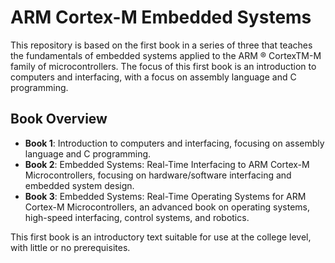 # ARM Cortex-M Embedded Systems

This repository is based on the first book in a series of three that teaches the fundamentals of embedded systems applied to the ARM ® CortexTM-M family of microcontrollers. The focus of this first book is an introduction to computers and interfacing, with a focus on assembly language and C programming.

## Book Overview

- **Book 1**: Introduction to computers and interfacing, focusing on assembly language and C programming.
- **Book 2**: Embedded Systems: Real-Time Interfacing to ARM Cortex-M Microcontrollers, focusing on hardware/software interfacing and embedded system design.
- **Book 3**: Embedded Systems: Real-Time Operating Systems for ARM Cortex-M Microcontrollers, an advanced book on operating systems, high-speed interfacing, control systems, and robotics.

This first book is an introductory text suitable for use at the college level, with little or no prerequisites.
